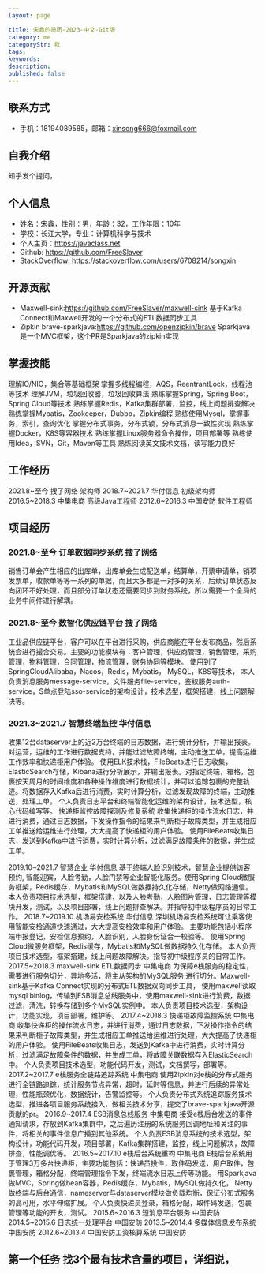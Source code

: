 ```yaml
---
layout: page

title: 宋鑫的简历-2023-中文-Git版
category: me
categoryStr: 我
tags:
keywords:
description: 
published: false
---
```


## 联系方式
- 手机：18194089585，邮箱：xinsong666@foxmail.com
## 自我介绍
知乎发个提问，
## 个人信息
- 姓名：宋鑫，性别：男，年龄：32，工作年限：10年
- 学校：长江大学，专业：计算机科学与技术
- 个人主页：https://javaclass.net
- Github: https://github.com/FreeSlaver
- StackOverflow: https://stackoverflow.com/users/6708214/songxin

## 开源贡献
- Maxwell-sink:https://github.com/FreeSlaver/maxwell-sink
基于Kafka Connect和Maxwell开发的一个分布式的ETL数据同步工具
- Zipkin brave-sparkjava:https://github.com/openzipkin/brave
Sparkjava是一个MVC框架，这个PR是Sparkjava的zipkin实现

## 掌握技能
理解IO/NIO，集合等基础框架
掌握多线程编程，AQS，ReentrantLock，线程池等技术
理解JVM，垃圾回收器，垃圾回收算法
熟练掌握Spring，Spring Boot，Spring Cloud等技术
熟练掌握Redis，Kafka集群部署，监控，线上问题排查解决
熟练掌握Mybatis，Zookeeper，Dubbo，Zipkin编程
熟练使用Mysql，掌握事务，索引，查询优化
掌握分布式事务，分布式锁，分布式消息一致性实现
熟练掌握Docker，K8S等容器技术
熟练掌握Linux服务器命令操作，项目部署等
熟练使用Idea，SVN，Git，Maven等工具
熟练阅读英文技术文档，读写能力良好

## 工作经历
2021.8~至今		搜了网络	架构师
2018.7~2021.7	华付信息	初级架构师
2016.5~2018.3 	中集电商	高级Java工程师
2012.6~2016.3 	中国安防	软件工程师

## 项目经历
### 2021.8~至今			订单数据同步系统			搜了网络
销售订单会产生相应的出库单，出库单会生成配送单，结算单，开票申请单，销项发票单，收款单等等一系列的单据，而且大多都是一对多的关系，后续订单状态反向闭环不好处理，而且部分订单状态还需要同步到财务系统，所以需要一个全局的业务中间件进行解耦。

### 2021.8~至今			数智化供应链平台			搜了网络
工业品供应链平台，客户可以在平台进行采购，供应商能在平台发布商品，然后系统会进行撮合交易。主要的功能模块有：客户管理，供应商管理，销售管理，采购管理，物料管理，合同管理，物流管理，财务协同等模块。
使用到了SpringCloudAlibaba，Nacos，Redis，Mybatis， MySQL，K8S等技术，
本人负责消息服务message-service，文件服务file-service，鉴权服务auth-service，S单点登陆sso-service的架构设计，技术选型，框架搭建，线上问题解决等。
### 2021.3~2021.7			智慧终端监控			华付信息
收集12台dataserver上的近2万台终端的日志数据，进行统计分析，并输出报表。对运营，运维的工作进行数据支持，并能过滤故障终端，主动推送工单，提高运维工作效率和快递柜用户体验。
使用ELK技术栈，FileBeats进行日志收集，ElasticSearch存储，Kibana进行分析展示，并输出报表。对指定终端，箱格，包裹按天周月的时间维度和各种操作维度进行数据统计，并可以追踪包裹的完整轨迹。将数据存入Kafka后进行消费，实时计算分析，过滤发现故障的终端，主动推送，处理工单。
个人负责日志平台和终端智能化运维的架构设计，技术选型，核心代码编写等。
快递柜监控故障探测及修复系统
收集快递柜的操作流水日志，并进行消费，通过日志数据，下发操作指令的结果来判断柜子故障类型，并生成相应工单推送给运维进行处理，大大提高了快递柜的用户体验。
使用FileBeats收集日志，发送到Kafka中进行消费，实时计算分析，过滤满足故障条件的数据，并生成工单。

2019.10~2021.7			智慧企业				华付信息
基于终端人脸识别技术，智慧企业提供访客预约, 智能迎宾，人脸考勤，人脸门禁等企业智能化服务。使用Spring Cloud微服务框架，Redis缓存，Mybatis和MySQL做数据持久化存储，Netty做网络通信。
本人负责项目技术选型，框架搭建，以及人脸考勤，人脸图片管理，日志管理等模块开发，测试，以及项目部署，线上问题排查解决。并指导初中级程序员的日常工作。
2018.7~2019.10			机场易安检系统			华付信息
深圳机场易安检系统可让乘客使用智能安检通道快速通过，大大提高安检效率和用户体验。
主要功能包括小程序端申报登记，安检信息预约，人脸识别，人脸身份证合一校验等。
使用Spring Cloud微服务框架，Redis缓存，Mybatis和MySQL做数据持久化存储。
本人负责项目技术选型，框架搭建，线上问题故障解决。指导初中级程序员的日常工作。
2017.5~2018.3			maxwell-sink ETL数据同步	中集电商
为保障e栈服务的稳定性，需要进行服务切分，异地多活，将主从架构的MySQL服务
进行切分。Maxwell-sink基于Kafka Connect实现的分布式ETL数据双向同步工具，
使用maxwell读取mysql binlog，传输到ESB消息总线服务中，使用maxwell-sink进行消费，数据过滤，清洗，转换存储到多个MySQL实例中。
本人负责项目技术选型，架构设计，功能实现，项目部署，维护等。
2017.4~2018.3	 		快递柜故障监控系统		中集电商
收集快递柜的操作流水日志，并进行消费，通过日志数据，下发操作指令的结果来判断柜子故障类型，并生成相应工单推送给运维进行处理，大大提高了快递柜的用户体验。
使用FileBeats收集日志，发送到Kafka中进行消费，实时计算分析，过滤满足故障条件的数据，并生成工单，将故障关联数据存入ElasticSearch中。
个人负责项目技术选型，功能代码开发，测试，文档撰写，部署等。
2017.2~2017.7 			e栈服务全链路追踪系统		中集电商
使用Zipkin对e栈的分布式服务进行全链路追踪，统计服务节点异常，超时，延时等信息，并进行后续的异常处理，性能瓶颈优化，数据统计，告警监控等。
个人负责分布式系统追踪服务技术选型，推进各项目服务系统接入，做相关技术分享，提交了brave-sparkjava开源贡献的pr。
2016.9~2017.4			 ESB消息总线服务			中集电商
接受e栈后台发送的事件通知请求，存放到Kafka集群中，之后遍历注册的系统服务回调地址和关注的事件，将相关的事件信息广播到其他系统。
个人负责ESB消息系统的技术选型，架构设计，功能代码开发，项目部署，Kafka集群搭建，监控，线上问题解决，故障排查，性能调优等。
2016.5~2017.10			e栈后台系统重构			中集电商
E栈后台系统用于管理3万多台快递柜，主要功能包括：快递员投件，取件码发送，用户取件，包裹管理，箱格分配，终端管理指令下发，终端流水日志上传等功能。
用Sparkjava做MVC，Spring做bean容器，Redis缓存，Mybatis，MySQL做持久化，
Netty做终端与后台通信，nameserver与dataserver模块做负载均衡，保证分布式服务的高可用，水平伸缩扩展。
个人负责快递员登录，箱格分配，取件码发送，包裹管理等功能的开发，测试。
2015.6~2016.3 			短消息平台服务			中国安防
2014.5~2015.6 			日志统一处理平台			中国安防
2013.5~2014.4 			多媒体信息发布系统		中国安防
2012.6~2013.4 			中国安防工资核算系统		中国安防
## 第一个任务 找3个最有技术含量的项目，详细说，








